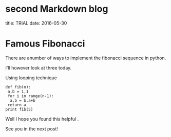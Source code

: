 # second Markdown blog 
title: TRIAL
date: 2016-05-30

# **Famous Fibonacci**

There are anumber of ways to implement the fibonacci sequence in python.

I'll however look at three today. 

Using looping technique

	def fib(n):
	 a,b = 1,1
	 for i in range(n-1):
	  a,b = b,a+b
	 return a
	print fib(5)
	
Well I hope you found this helpful .

See you in the next post!


